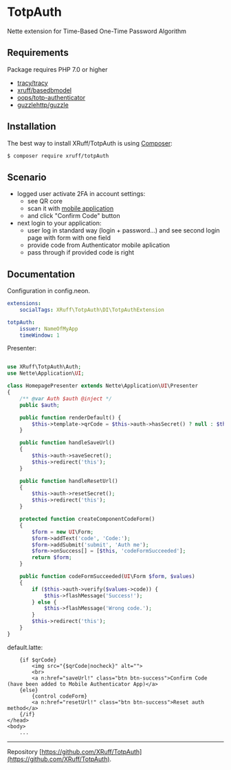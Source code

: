 TotpAuth
======

Nette extension for Time-Based One-Time Password Algorithm


Requirements
------------

Package requires PHP 7.0 or higher

- [tracy/tracy](https://github.com/tracy/tracy)
- [xruff/basedbmodel](https://github.com/xruff/basedbmodel)
- [oops/totp-authenticator](https://github.com/oops/totp-authenticator)
- [guzzlehttp/guzzle](https://github.com/oops/totp-authenticator)

Installation
------------

The best way to install XRuff/TotpAuth is using  [Composer](http://getcomposer.org/):

```sh
$ composer require xruff/totpAuth
```

Scenario
------------


* logged user activate 2FA in account settings:
  * see QR core
  * scan it with [mobile application](https://play.google.com/store/apps/details?id=com.google.android.apps.authenticator2&hl=cs)
  * and click "Confirm Code" button
* next login to your application:
  * user log in standard way (login + password...) and see second login page with form with one field
  * provide code from Authenticator mobile aplication
  * pass through if provided code is right


Documentation
------------

Configuration in config.neon.


```yml
extensions:
    socialTags: XRuff\TotpAuth\DI\TotpAuthExtension

totpAuth:
    issuer: NameOfMyApp
    timeWindow: 1
```

Presenter:

```php

use XRuff\TotpAuth\Auth;
use Nette\Application\UI;

class HomepagePresenter extends Nette\Application\UI\Presenter
{
    /** @var Auth $auth @inject */
    public $auth;

    public function renderDefault() {
        $this->template->qrCode = $this->auth->hasSecret() ? null : $this->auth->getQrBase64();
    }

    public function handleSaveUrl()
    {
        $this->auth->saveSecret();
        $this->redirect('this');
    }

    public function handleResetUrl()
    {
        $this->auth->resetSecret();
        $this->redirect('this');
    }

    protected function createComponentCodeForm()
    {
        $form = new UI\Form;
        $form->addText('code', 'Code:');
        $form->addSubmit('submit', 'Auth me');
        $form->onSuccess[] = [$this, 'codeFormSucceeded'];
        return $form;
    }

    public function codeFormSucceeded(UI\Form $form, $values)
    {
        if ($this->auth->verify($values->code)) {
            $this->flashMessage('Success!');
        } else {
            $this->flashMessage('Wrong code.');
        }
        $this->redirect('this');
    }
}
```

default.latte:

```smarty
    {if $qrCode}
        <img src="{$qrCode|nocheck}" alt="">
        <br>
        <a n:href="saveUrl!" class="btn btn-success">Confirm Code (have been added to Mobile Authenticator App)</a>
    {else}
        {control codeForm}
        <a n:href="resetUrl!" class="btn btn-success">Reset auth method</a>
    {/if}
</head>
<body>
    ...
```

-----

Repository [https://github.com/XRuff/TotpAuth](https://github.com/XRuff/TotpAuth).
